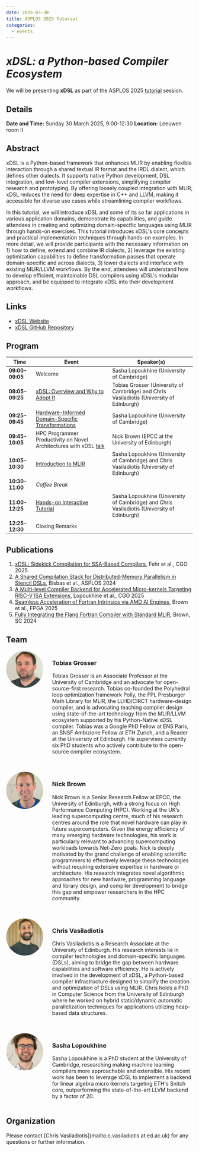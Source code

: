 ```yaml
---
date: 2025-03-30
title: ASPLOS 2025 Tutorial
categories:
  - events
---
```


# _xDSL: a Python-based Compiler Ecosystem_

We will be presenting **xDSL** as part of the ASPLOS 2025
[tutorial](https://www.asplos-conference.org/asplos2025/workshops-and-tutorials/)
session.

## Details

**Date and Time:** Sunday 30 March 2025, 9:00-12:30
**Location:** Leeuwen room II

## Abstract

xDSL is a Python-based framework that enhances MLIR by enabling flexible
interaction through a shared textual IR format and the IRDL dialect, which
defines other dialects. It supports native Python development, DSL integration,
and low-level compiler extensions, simplifying compiler research and
prototyping. By offering loosely coupled integration with MLIR, xDSL reduces the
need for deep expertise in C++ and LLVM, making it accessible for diverse use
cases while streamlining compiler workflows.

In this tutorial, we will introduce xDSL and some of its so far applications in
various application domains, demonstrate its capabilities, and guide attendees
in creating and optimizing domain-specific languages using MLIR through hands-on
exercises. This tutorial introduces xDSL's core concepts and practical
implementation techniques through hands-on examples. In more detail, we will
provide participants with the necessary information on 1) how to define, extend
and combine IR dialects, 2) leverage the existing optimization capabilities to
define transformation passes that operate domain-specific and across dialects,
3) lower dialects and interface with existing MLIR/LLVM workflows. By the end,
attendees will understand how to develop efficient, maintainable DSL compilers
using xDSL's modular approach, and be equipped to integrate xDSL into their
development workflows.

## Links

- [xDSL Website](https://xdsl.dev)
- [xDSL GitHub Repository](https://github.com/xdslproject/xdsl)

## Program

  | **Time**        | **Event**                                                                                                                       | **Speaker(s)**                                                                              |
  |-----------------|---------------------------------------------------------------------------------------------------------------------------------|---------------------------------------------------------------------------------------------|
  | **09:00-09:05** | Welcome                                                                                                                         | Sasha Lopoukhine (University of Cambridge)                                                  |
  | **09:05-09:25** | [xDSL: Overview and Why to Adopt It](../../../assets/pdfs/2025-03-30-ASPLOS-tutorial-overview.pdf)                                       | Tobias Grosser (University of Cambridge) and Chris Vasiladiotis (University of Edinburgh)   |
  | **09:25-09:45** | [Hardware-Informed Domain-Specific Transformations](../../../assets/pdfs/2025-03-30-ASPLOS-tutorial-autotuner.pdf)                       | Sasha Lopoukhine (University of Cambridge)                                                  |
  | **09:45-10:05** | HPC Programmer Productivity on Novel Architectures with xDSL [talk](https://us02web.zoom.us/clips/share/HHClsGDTSSuEW-MLtWZ3Cg) | Nick Brown (EPCC at the University of Edinburgh)                                            |
  | **10:05-10:30** | [Introduction to MLIR](https://xdsl.readthedocs.io/stable/marimo/mlir_ir/)                                                      | Sasha Lopoukhine (University of Cambridge) and Chris Vasiladiotis (University of Edinburgh) |
  | **10:30-11:00** | _Coffee Break_                                                                                                                  |                                                                                             |
  | **11:00-12:25** | [Hands-on Interactive Tutorial](https://xdsl.readthedocs.io/stable/marimo/)                                                     | Sasha Lopoukhine (University of Cambridge) and Chris Vasiladiotis (University of Edinburgh) |
  | **12:25-12:30** | Closing Remarks                                                                                                                 |                                                                                             |

## Publications

1. [xDSL: Sidekick Compilation for SSA-Based Compilers](https://dl.acm.org/doi/10.1145/3696443.3708945), Fehr et al., CGO 2025
2. [A Shared Compilation Stack for Distributed-Memory Parallelism in Stencil DSLs](https://dl.acm.org/doi/abs/10.1145/3620666.3651344), Bisbas et al., ASPLOS 2024
3. [A Multi-level Compiler Backend for Accelerated Micro-kernels Targeting RISC-V ISA Extensions](https://dl.acm.org/doi/10.1145/3696443.3708952), Lopoukhine et al., CGO 2025
4. [Seamless Acceleration of Fortran Intrinsics via AMD AI Engines](https://dl.acm.org/doi/10.1145/3706628.3708854), Brown et al., FPGA 2025
5. [Fully Integrating the Flang Fortran Compiler with Standard MLIR](https://dl.acm.org/doi/10.1109/SCW63240.2024.00133), Brown, SC 2024

## Team

<div class="speaker-bio">
  <img src="/assets/img/portraits/grosser.jpg" alt="Tobias Grosser" class="speaker-photo">
  <div class="speaker-text">
    <h3>Tobias Grosser</h3>
    <p>
    Tobias Grosser is an Associate Professor at the University of Cambridge and an
    advocate for open-source-first research. Tobias co-founded the Polyhedral loop
    optimization framework Polly, the FPL Presburger Math Library for MLIR, the
    LLHD/CIRCT hardware-design compiler, and is advocating teaching compiler design
    using state-of-the-art technology from the MLIR/LLVM ecosystem supported by
    his Python-Native xDSL compiler. Tobias was a Google PhD Fellow at ENS
    Paris, an SNSF Ambizione Fellow at ETH Zurich, and a Reader at the University
    of Edinburgh. He supervises currently six PhD students who actively contribute
    to the open-source compiler ecosystem.
    </p>
  </div>
</div>
<div class="speaker-bio">
  <img src="/assets/img/portraits/nick_brown.jpg" alt="Nick Brown" class="speaker-photo">
  <div class="speaker-text">
    <h3>Nick Brown</h3>
    <p>
    Nick Brown is a Senior Research Fellow at EPCC, the University of Edinburgh, with a strong focus on High Performance
    Computing (HPC). Working at the UK’s leading supercomputing centre, much of his research centres around the role that
    novel hardware can play in future supercomputers. Given the energy efficiency of many emerging hardware technologies,
    his work is particularly relevant to advancing supercomputing workloads towards Net-Zero goals. Nick is deeply
    motivated by the grand challenge of enabling scientific programmers to effectively leverage these technologies
    without requiring extensive expertise in hardware or architecture. His research integrates novel algorithmic
    approaches for new hardware, programming language and library design, and compiler development to bridge this gap
    and empower researchers in the HPC community.
    </p>
  </div>
</div>
<div class="speaker-bio">
  <img src="/assets/img/portraits/chris_vasiladiotis.jpg" alt="Chris Vasiladiotis" class="speaker-photo">
  <div class="speaker-text">
    <h3>Chris Vasiladiotis</h3>
    <p>
    Chris Vasiladiotis is a Research Associate at the University of Edinburgh.
    His research interests lie in compiler technologies and domain-specific languages (DSLs), aiming to bridge the gap
    between hardware capabilities and software efficiency. He is actively involved in the development of xDSL, a
    Python-based compiler infrastructure designed to simplify the creation and optimization of DSLs using MLIR.
    Chris holds a PhD in Computer Science from the University of Edinburgh where he worked on hybrid static/dynamic
    automatic parallelization techniques for applications utilizing heap-based data structures.
    </p>
  </div>
</div>
<div class="speaker-bio">
  <img src="/assets/img/portraits/sasha_lopoukhine.jpg" alt="Sasha Lopoukhine" class="speaker-photo">
  <div class="speaker-text">
    <h3>Sasha Lopoukhine</h3>
    <p>
    Sasha Lopoukhine is a PhD student at the University of Cambridge, researching making machine learning compilers more
    approachable and extensible. His recent work has been to leverage xDSL to implement a backend for linear algebra
    micro-kernels targeting ETH's Snitch core, outperforming the state-of-the-art LLVM backend by a factor of 20.
    </p>
  </div>
</div>

## Organization

Please contact [Chris Vasiladiotis](mailto:c.vasiladiotis at ed.ac.uk) for any questions or further information.

<style>
.speaker-bio {
  display: flex;
  align-items: flex-start;
  margin-bottom: 2rem;
}

.speaker-photo {
  width: 100px;
  height: 100px;
  border-radius: 50%;
  margin-right: 1.5rem;
  object-fit: cover;
}

.speaker-text {
  flex: 1;
}

.speaker-text h2 {
  margin-top: 0;
}

@media (max-width: 768px) {
  .speaker-photo {
    width: 80px;
    height: 80px;
    margin-right: 1rem;
  }
}
</style>

